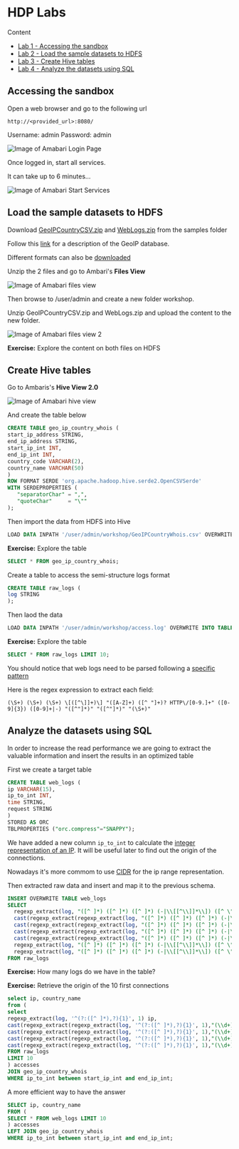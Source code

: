 # HDP Labs

Content

* [Lab 1 - Accessing the sandbox](#accessing-the-sandbox)
* [Lab 2 - Load the sample datasets to HDFS](#load-the-sample-datasets-to-hdfs)
* [Lab 3 - Create Hive tables](#create-hive-tables)
* [Lab 4 - Analyze the datasets using SQL](#analyze-the-datasets-using-sql)

## Accessing the sandbox

Open a web browser and go to the following url

```http://<provided_url>:8080/```

Username: admin
Password: admin

![Image of Amabari Login Page](images/ambari_login_page.png)

Once logged in, start all services.

It can take up to 6 minutes...

![Image of Amabari Start Services](images/ambari_start_services.png)

## Load the sample datasets to HDFS

Download [GeoIPCountryCSV.zip](https://github.com/charlesb/HDP-workshop/raw/master/samples/GeoIPCountryCSV.zip) and [WebLogs.zip](https://github.com/charlesb/HDP-workshop/raw/master/samples/WebLogs.zip) from the samples folder

Follow this [link](https://dev.maxmind.com/geoip/legacy/csv/#GeoIP_Legacy_Country_CSV_Database_Fields) for a description of the GeoIP database.

Different formats can also be [downloaded](http://geolite.maxmind.com/download/geoip/database/GeoIPCountryCSV.zip)

Unzip the 2 files and go to Ambari's **Files View**

![Image of Amabari files view](images/ambari_files_view_1.png)

Then browse to /user/admin and create a new folder workshop.

Unzip GeoIPCountryCSV.zip and WebLogs.zip and upload the content to the new folder.

![Image of Amabari files view 2](images/ambari_files_view_2.png)

**Exercise:** Explore the content on both files on HDFS

## Create Hive tables

Go to Ambaris's **Hive View 2.0**

![Image of Amabari hive view](images/ambari_hive_view.png)

And create the table below

```sql
CREATE TABLE geo_ip_country_whois (
start_ip_address STRING,
end_ip_address STRING,
start_ip_int INT,
end_ip_int INT,
country_code VARCHAR(2),
country_name VARCHAR(50)
)
ROW FORMAT SERDE 'org.apache.hadoop.hive.serde2.OpenCSVSerde'
WITH SERDEPROPERTIES (
   "separatorChar" = ",",
   "quoteChar"     = "\""
);
```
Then import the data from HDFS into Hive

```sql
LOAD DATA INPATH '/user/admin/workshop/GeoIPCountryWhois.csv' OVERWRITE INTO TABLE geo_ip_country_whois;
```

**Exercise:** Explore the table

```sql
SELECT * FROM geo_ip_country_whois;
```

Create a table to access the semi-structure logs format

```sql
CREATE TABLE raw_logs (
log STRING
);
```

Then laod the data

```sql
LOAD DATA INPATH '/user/admin/workshop/access.log' OVERWRITE INTO TABLE raw_logs;
```

**Exercise:** Explore the table

```sql
SELECT * FROM raw_logs LIMIT 10;
```

You should notice that web logs need to be parsed following a [specific pattern](https://httpd.apache.org/docs/1.3/logs.html#combined)

Here is the regex expression to extract each field:

```(\S+) (\S+) (\S+) \[([^\]]+)\] "([A-Z]+) ([^ "]+)? HTTP\/[0-9.]+" ([0-9]{3}) ([0-9]+|-) "([^"]*)" "([^"]*)" "(\S+)"```

## Analyze the datasets using SQL

In order to increase the read performance we are going to extract the valuable information and insert the results in an optimized table

First we create a target table

```sql
CREATE TABLE web_logs (
ip VARCHAR(15),
ip_to_int INT,
time STRING,
request STRING
)
STORED AS ORC
TBLPROPERTIES ("orc.compress"="SNAPPY");
```
We have added a new column ```ip_to_int``` to calculate the [integer representation of an IP](https://dev.maxmind.com/geoip/legacy/csv/#Integer_IPv4_Representation). It will be useful later to find out the origin of the connections.

Nowadays it's more commom to use [CIDR](https://en.wikipedia.org/wiki/Classless_Inter-Domain_Routing) for the ip range representation.

Then extracted raw data and insert and map it to the previous schema.

```sql
INSERT OVERWRITE TABLE web_logs
SELECT
  regexp_extract(log, "([^ ]*) ([^ ]*) ([^ ]*) (-|\\[[^\\]]*\\]) ([^ \"]*|\"[^\"]*\") (-|[0-9]*) (-|[0-9]*)(?: ([^ \"]*|\"[^\"]*\") ([^ \"]*|\"[^\"]*\"))?", 1) ip,
  cast(regexp_extract(regexp_extract(log, "([^ ]*) ([^ ]*) ([^ ]*) (-|\\[[^\\]]*\\]) ([^ \"]*|\"[^\"]*\") (-|[0-9]*) (-|[0-9]*)(?: ([^ \"]*|\"[^\"]*\") ([^ \"]*|\"[^\"]*\"))?", 1),"(\\d+)\\.(\\d+)\\.(\\d+)\\.(\\d+)",1) as bigint) * 16777216 +
  cast(regexp_extract(regexp_extract(log, "([^ ]*) ([^ ]*) ([^ ]*) (-|\\[[^\\]]*\\]) ([^ \"]*|\"[^\"]*\") (-|[0-9]*) (-|[0-9]*)(?: ([^ \"]*|\"[^\"]*\") ([^ \"]*|\"[^\"]*\"))?", 1),"(\\d+)\\.(\\d+)\\.(\\d+)\\.(\\d+)",2) as bigint) * 65536 +
  cast(regexp_extract(regexp_extract(log, "([^ ]*) ([^ ]*) ([^ ]*) (-|\\[[^\\]]*\\]) ([^ \"]*|\"[^\"]*\") (-|[0-9]*) (-|[0-9]*)(?: ([^ \"]*|\"[^\"]*\") ([^ \"]*|\"[^\"]*\"))?", 1),"(\\d+)\\.(\\d+)\\.(\\d+)\\.(\\d+)",3) as bigint) * 256 +
  cast(regexp_extract(regexp_extract(log, "([^ ]*) ([^ ]*) ([^ ]*) (-|\\[[^\\]]*\\]) ([^ \"]*|\"[^\"]*\") (-|[0-9]*) (-|[0-9]*)(?: ([^ \"]*|\"[^\"]*\") ([^ \"]*|\"[^\"]*\"))?", 1),"(\\d+)\\.(\\d+)\\.(\\d+)\\.(\\d+)",4) as bigint) as ip_to_int,
  regexp_extract(log, "([^ ]*) ([^ ]*) ([^ ]*) (-|\\[[^\\]]*\\]) ([^ \"]*|\"[^\"]*\") (-|[0-9]*) (-|[0-9]*)(?: ([^ \"]*|\"[^\"]*\") ([^ \"]*|\"[^\"]*\"))?", 4) time,
  regexp_extract(log, "([^ ]*) ([^ ]*) ([^ ]*) (-|\\[[^\\]]*\\]) ([^ \"]*|\"[^\"]*\") (-|[0-9]*) (-|[0-9]*)(?: ([^ \"]*|\"[^\"]*\") ([^ \"]*|\"[^\"]*\"))?", 5) request
FROM raw_logs
```

**Exercise:** How many logs do we have in the table?

**Exercise:** Retrieve the origin of the 10 first connections

```sql
select ip, country_name
from (
select
regexp_extract(log, '^(?:([^ ]*),?){1}', 1) ip,
cast(regexp_extract(regexp_extract(log, '^(?:([^ ]*),?){1}', 1),"(\\d+)\\.(\\d+)\\.(\\d+)\\.(\\d+)",1) as bigint) * 16777216 +
cast(regexp_extract(regexp_extract(log, '^(?:([^ ]*),?){1}', 1),"(\\d+)\\.(\\d+)\\.(\\d+)\\.(\\d+)",2) as bigint) * 65536 +
cast(regexp_extract(regexp_extract(log, '^(?:([^ ]*),?){1}', 1),"(\\d+)\\.(\\d+)\\.(\\d+)\\.(\\d+)",3) as bigint) * 256 +
cast(regexp_extract(regexp_extract(log, '^(?:([^ ]*),?){1}', 1),"(\\d+)\\.(\\d+)\\.(\\d+)\\.(\\d+)",4) as bigint) as ip_to_int
FROM raw_logs
LIMIT 10
) accesses
JOIN geo_ip_country_whois
WHERE ip_to_int between start_ip_int and end_ip_int;
```

A more efficient way to have the answer

```sql
SELECT ip, country_name
FROM (
SELECT * FROM web_logs LIMIT 10
) accesses
LEFT JOIN geo_ip_country_whois
WHERE ip_to_int between start_ip_int and end_ip_int;
```

























